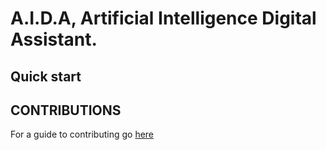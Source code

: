 # A.I.D.A, Artificial Intelligence Digital Assistant.

## Quick start
<!-- TODO add a quick start guide -->

## CONTRIBUTIONS

For a guide to contributing go [here](https://github.com/HoangNguyen55/A.I.D.A/blob/documentation/docs/CONTRIBUTING.md)
